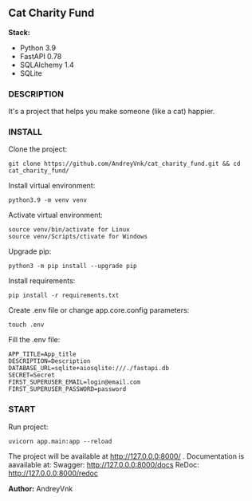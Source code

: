 ## Cat Charity Fund

**Stack:**
* Python 3.9
* FastAPI 0.78
* SQLAlchemy 1.4
* SQLite

### DESCRIPTION

It's a project that helps you make someone (like a cat) happier.

### INSTALL

Clone the project:
```
git clone https://github.com/AndreyVnk/cat_charity_fund.git && cd cat_charity_fund/
```
Install virtual environment:
```
python3.9 -m venv venv
```
Activate virtual environment:
```
source venv/bin/activate for Linux
source venv/Scripts/ctivate for Windows
```
Upgrade pip:
```
python3 -m pip install --upgrade pip
```
Install requirements:
```
pip install -r requirements.txt
```
Create .env file or change app.core.config parameters:
```
touch .env
```
Fill the .env file:
```
APP_TITLE=App_title
DESCRIPTION=Description
DATABASE_URL=sqlite+aiosqlite:///./fastapi.db
SECRET=Secret
FIRST_SUPERUSER_EMAIL=login@email.com
FIRST_SUPERUSER_PASSWORD=password
```

### START

Run project:
```
uvicorn app.main:app --reload
```
The project will be available at http://127.0.0.0:8000/ .
Documentation is aavailable at:
Swagger: http://127.0.0.0:8000/docs
ReDoc: http://127.0.0.0:8000/redoc

**Author:** AndreyVnk